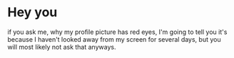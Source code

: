 # Hey you
if you ask me, why my profile picture has red eyes, I'm going to tell you it's because I haven't looked away from my screen for several days, but you will most likely not ask that anyways.

